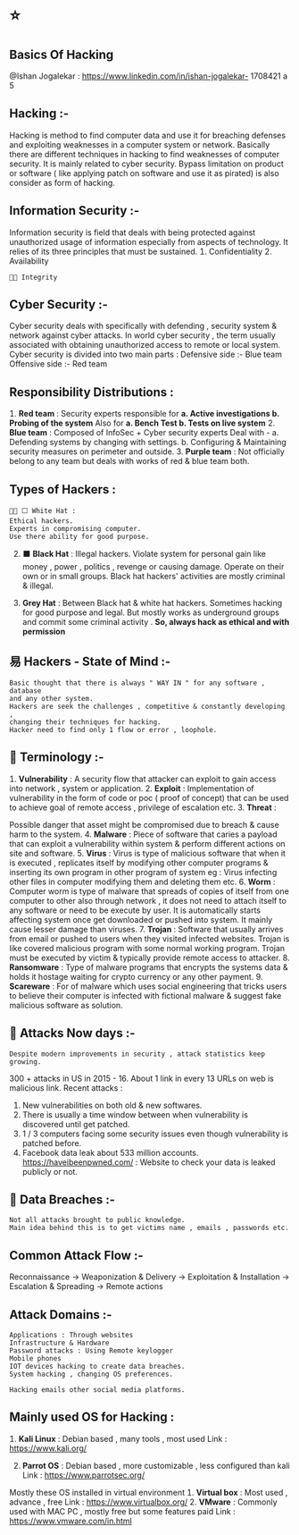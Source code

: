# ⭐

## Basics Of Hacking

Ishan Jogalekar :
https://www.linkedin.com/in/ishan-jogalekar- 1708421 a 5

## Hacking :-

Hacking is method to find computer data and use it for breaching defenses and exploiting weaknesses in a computer system or network.
Basically there are different techniques in hacking to find weaknesses of
computer security.
It is mainly related to cyber security.
Bypass limitation on product or software ( like applying patch on software and
use it as pirated) is also consider as form of hacking.

## Information Security :-

Information security is field that deals with being protected against
unauthorized usage of information especially from aspects of technology.
It relies of its three principles that must be sustained.
 Confidentiality
 Availability


```
 Integrity
```
## Cyber Security :-

Cyber security deals with specifically with defending , security system &
network against cyber attacks.
In world cyber security , the term usually associated with obtaining
unauthorized access to remote or local system.
Cyber security is divided into two main parts :
Defensive side :- Blue team
Offensive side :- Red team

## Responsibility Distributions :

 **Red team** : Security experts responsible for **a. Active investigations b.
Probing of the system** Also for **a. Bench Test b. Tests on live system**
 **Blue team** : Composed of InfoSec + Cyber security experts
Deal with -
a. Defending systems by changing with settings.
b. Configuring & Maintaining security measures on perimeter and
outside.
3. **Purple team** : Not officially belong to any team but deals with works of red
& blue team both.

## Types of Hackers :

```
 ⬜ White Hat :
Ethical hackers.
Experts in compromising computer.
Use there ability for good purpose.
```

2. ⬛ **Black Hat** :
Illegal hackers.
Violate system for personal gain like money , power , politics , revenge or
causing damage.
Operate on their own or in small groups.
Black hat hackers' activities are mostly criminal & illegal.

3. **Grey Hat** :
Between Black hat & white hat hackers.
Sometimes hacking for good purpose and legal.
But mostly works as underground groups and commit some criminal activity
.
**So, always hack as ethical and with permission**

## 易 Hackers - State of Mind :-

```
Basic thought that there is always " WAY IN " for any software , database
and any other system.
Hackers are seek the challenges , competitive & constantly developing ,
changing their techniques for hacking.
Hacker need to find only 1 flow or error , loophole.
```
##  Terminology :-

 **Vulnerability** :
A security flow that attacker can exploit to gain access into
network , system or application.
2. **Exploit** :
Implementation of vulnerability in the form of code or poc ( proof of
concept) that can be used to achieve goal of remote access , privilege of
escalation etc.
3. **Threat** :


Possible danger that asset might be compromised due to breach &
cause harm to the system.
4. **Malware** :
Piece of software that caries a payload that can exploit a
vulnerability within system & perform different actions on site and software.
5. **Virus** :
Virus is type of malicious software that when it is executed ,
replicates itself by modifying other computer programs & inserting its own
program in other program of system
eg : Virus infecting other files in computer modifying them and deleting them
etc.
6. **Worm** :
Computer worm is type of malware that spreads of copies of itself
from one computer to other also through network , it does not need to attach
itself to any software or need to be execute by user. It is automatically starts
affecting system once get downloaded or pushed into system.
It mainly cause lesser damage than viruses.
7. **Trojan** :
Software that usually arrives from email or pushed to users when
they visited infected websites. Trojan is like covered malicious program with
some normal working program. Trojan must be executed by victim & typically
provide remote access to attacker.
8. **Ransomware** :
Type of malware programs that encrypts the systems data & holds it
hostage waiting for crypto currency or any other payment.
9. **Scareware** :
For of malware which uses social engineering that tricks users to
believe their computer is infected with fictional malware & suggest fake
malicious software as solution.

##  Attacks Now days :-

```
Despite modern improvements in security , attack statistics keep growing.
```

300 + attacks in US in 2015  16.
About 1 link in every 13 URLs on web is malicious link.
Recent attacks :
1. New vulnerabilities on both old & new softwares.
2. There is usually a time window between when vulnerability is
discovered until get patched.
3. 1 / 3 computers facing some security issues even though vulnerability
is patched before.
4. Facebook data leak about 533 million accounts.
https://haveibeenpwned.com/ : Website to check your data is leaked
publicly or not.

##  Data Breaches :-

```
Not all attacks brought to public knowledge.
Main idea behind this is to get victims name , emails , passwords etc.
```
## Common Attack Flow :-

Reconnaissance → Weaponization & Delivery → Exploitation & Installation →
Escalation & Spreading → Remote actions

## Attack Domains :-

```
Applications : Through websites
Infrastructure & Hardware
Password attacks : Using Remote keylogger
Mobile phones
IOT devices hacking to create data breaches.
System hacking , changing OS preferences.
```

```
Hacking emails other social media platforms.
```
## Mainly used OS for Hacking :

 **Kali Linux** : Debian based , many tools , most used
Link : https://www.kali.org/

2. **Parrot OS** : Debian based , more customizable , less configured than kali
Link : https://www.parrotsec.org/

Mostly these OS installed in virtual environment
 **Virtual box** : Most used , advance , free
Link : https://www.virtualbox.org/
2. **VMware** : Commonly used with MAC PC , mostly free but some features
paid
Link : https://www.vmware.com/in.html

